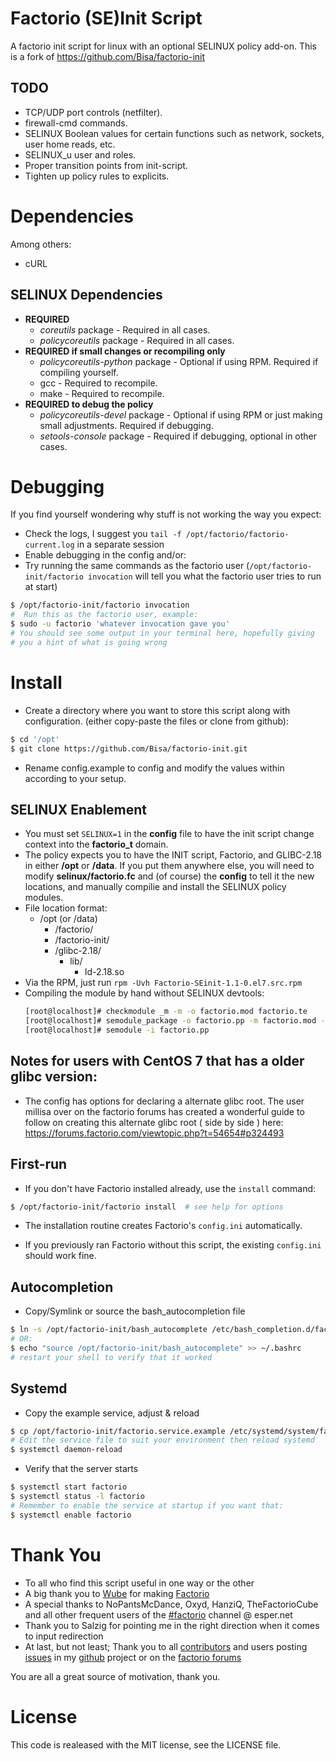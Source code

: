 # Factorio (SE)Init Script
A factorio init script for linux with an optional SELINUX policy add-on.
This is a fork of https://github.com/Bisa/factorio-init

## TODO
 * TCP/UDP port controls (netfilter).
 * firewall-cmd commands.
 * SELINUX Boolean values for certain functions such as network, sockets, user home reads, etc.
 * SELINUX_u user and roles.
 * Proper transition points from init-script.
 * Tighten up policy rules to explicits.

# Dependencies
 Among others:
 - cURL

## SELINUX Dependencies
   - **REQUIRED**
     - _coreutils_ package - Required in all cases.
     - _policycoreutils_ package - Required in all cases.
   - **REQUIRED if small changes or recompiling only**
     - _policycoreutils-python_ package - Optional if using RPM. Required if compiling yourself.
     - gcc - Required to recompile. 
     - make - Required to recompile.
   - **REQUIRED to debug the policy**
     - _policycoreutils-devel_ package - Optional if using RPM or just making small adjustments. Required if debugging.
     - _setools-console_ package - Required if debugging, optional in other cases.


# Debugging
 If you find yourself wondering why stuff is not working the way you expect:
 - Check the logs, I suggest you `tail -f /opt/factorio/factorio-current.log` in a separate session
 - Enable debugging in the config and/or:
 - Try running the same commands as the factorio user (`/opt/factorio-init/factorio invocation` will tell you what the factorio user tries to run at start)

 ```bash
 $ /opt/factorio-init/factorio invocation
 #  Run this as the factorio user, example:
 $ sudo -u factorio 'whatever invocation gave you'
 # You should see some output in your terminal here, hopefully giving
 # you a hint of what is going wrong
 ```

# Install
- Create a directory where you want to store this script along with configuration. (either copy-paste the files or clone from github):

 ```bash
 $ cd '/opt'
 $ git clone https://github.com/Bisa/factorio-init.git
 ```
- Rename config.example to config and modify the values within according to your setup.

## SELINUX Enablement
- You must set `SELINUX=1` in the **config** file to have the init script change context into the **factorio_t** domain.
- The policy expects you to have the INIT script, Factorio, and GLIBC-2.18 in either **/opt** or **/data**. If you put them
  anywhere else, you will need to modify **selinux/factorio.fc** and (of course) the **config** to tell it the new locations,
  and manually compilie and install the SELINUX policy modules.
- File location format:
  * /opt (or /data)
    * /factorio/
    * /factorio-init/
    * /glibc-2.18/
      * lib/
        * ld-2.18.so
- Via the RPM, just run `rpm -Uvh Factorio-SEinit-1.1-0.el7.src.rpm`
- Compiling the module by hand without SELINUX devtools:
  ```bash
  [root@localhost]# checkmodule _m -m -o factorio.mod factorio.te
  [root@localhost]# semodule_package -o factorio.pp -m factorio.mod -f factorio.fc
  [root@localhost]# semodule -i factorio.pp
  ```

## Notes for users with CentOS 7 that has a older glibc version:

- The config has options for declaring a alternate glibc root. The user millisa over on the factorio forums has created a wonderful guide to follow on creating this alternate glibc root ( side by side ) here:
https://forums.factorio.com/viewtopic.php?t=54654#p324493

## First-run
- If you don't have Factorio installed already, use the `install` command:

 ```bash
 $ /opt/factorio-init/factorio install  # see help for options
 ```

- The installation routine creates Factorio's `config.ini` automatically.

- If you previously ran Factorio without this script, the existing `config.ini` should work fine.

## Autocompletion
- Copy/Symlink or source the bash_autocompletion file

 ```bash
 $ ln -s /opt/factorio-init/bash_autocomplete /etc/bash_completion.d/factorio
 # OR:
 $ echo "source /opt/factorio-init/bash_autocomplete" >> ~/.bashrc
 # restart your shell to verify that it worked
 ```

## Systemd
- Copy the example service, adjust & reload

 ```bash
 $ cp /opt/factorio-init/factorio.service.example /etc/systemd/system/factorio.service
 # Edit the service file to suit your environment then reload systemd
 $ systemctl daemon-reload
 ```

- Verify that the server starts

 ```bash
 $ systemctl start factorio
 $ systemctl status -l factorio
 # Remember to enable the service at startup if you want that:
 $ systemctl enable factorio
 ```

# Thank You
- To all who find this script useful in one way or the other
- A big thank you to [Wube](https://www.factorio.com/team) for making [Factorio](https://www.factorio.com/)
- A special thanks to NoPantsMcDance, Oxyd, HanziQ, TheFactorioCube and all other frequent users of the [#factorio](irc://irc.esper.net/#factorio) channel @ esper.net
- Thank you to Salzig for pointing me in the right direction when it comes to input redirection
- At last, but not least; Thank you to all [contributors](https://github.com/Bisa/factorio-init/graphs/contributors) and users posting [issues](https://github.com/Bisa/factorio-init/issues) in my [github](https://github.com/Bisa/factorio-init/) project or on the [factorio forums](https://forums.factorio.com/viewtopic.php?f=133&t=13874)

You are all a great source of motivation, thank you.

# License
This code is realeased with the MIT license, see the LICENSE file.
